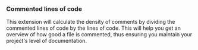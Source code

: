 ### Commented lines of code

This extension will calculate the density of comments by dividing the commented lines of code by the lines of code. This will help you
get an overview of how good a file is commented, thus ensuring you maintain your project's level of documentation.